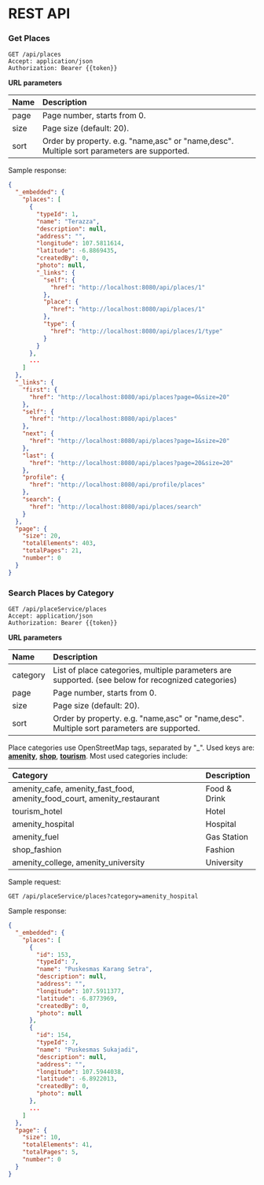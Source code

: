# REST API

### Get Places

```
GET /api/places
Accept: application/json
Authorization: Bearer {{token}}
```

**URL parameters**

| Name | Description |
| :--- | :--- |
| page | Page number, starts from 0. |
| size | Page size \(default: 20\). |
| sort | Order by property. e.g. "name,asc" or "name,desc". Multiple sort parameters are supported. |

Sample response:

```json
{
  "_embedded": {
    "places": [
      {
        "typeId": 1,
        "name": "Terazza",
        "description": null,
        "address": "",
        "longitude": 107.5811614,
        "latitude": -6.8869435,
        "createdBy": 0,
        "photo": null,
        "_links": {
          "self": {
            "href": "http://localhost:8080/api/places/1"
          },
          "place": {
            "href": "http://localhost:8080/api/places/1"
          },
          "type": {
            "href": "http://localhost:8080/api/places/1/type"
          }
        }
      },
      ...
    ]
  },
  "_links": {
    "first": {
      "href": "http://localhost:8080/api/places?page=0&size=20"
    },
    "self": {
      "href": "http://localhost:8080/api/places"
    },
    "next": {
      "href": "http://localhost:8080/api/places?page=1&size=20"
    },
    "last": {
      "href": "http://localhost:8080/api/places?page=20&size=20"
    },
    "profile": {
      "href": "http://localhost:8080/api/profile/places"
    },
    "search": {
      "href": "http://localhost:8080/api/places/search"
    }
  },
  "page": {
    "size": 20,
    "totalElements": 403,
    "totalPages": 21,
    "number": 0
  }
}
```

### Search Places by Category

```
GET /api/placeService/places            
Accept: application/json    
Authorization: Bearer {{token}}
```

**URL parameters**

| Name | Description |
| :--- | :--- |
| category | List of place categories, multiple parameters are supported. \(see below for recognized categories\) |
| page | Page number, starts from 0. |
| size | Page size \(default: 20\). |
| sort | Order by property. e.g. "name,asc" or "name,desc". Multiple sort parameters are supported. |

Place categories use OpenStreetMap tags, separated by "\_". Used keys are: [**amenity**](https://wiki.openstreetmap.org/wiki/Key:amenity), [**shop**](https://wiki.openstreetmap.org/wiki/Key:shop), [**tourism**](https://wiki.openstreetmap.org/wiki/Key:tourism). Most used categories include:

| Category | Description |
| :--- | :--- |
| amenity\_cafe, amenity\_fast\_food, amenity\_food\_court, amenity\_restaurant | Food & Drink |
| tourism\_hotel | Hotel |
| amenity\_hospital | Hospital |
| amenity\_fuel | Gas Station |
| shop\_fashion | Fashion |
| amenity\_college, amenity\_university | University |

Sample request:

```
GET /api/placeService/places?category=amenity_hospital
```

Sample response:

```json
{
  "_embedded": {
    "places": [
      {
        "id": 153,
        "typeId": 7,
        "name": "Puskesmas Karang Setra",
        "description": null,
        "address": "",
        "longitude": 107.5911377,
        "latitude": -6.8773969,
        "createdBy": 0,
        "photo": null
      },
      {
        "id": 154,
        "typeId": 7,
        "name": "Puskesmas Sukajadi",
        "description": null,
        "address": "",
        "longitude": 107.5944038,
        "latitude": -6.8922013,
        "createdBy": 0,
        "photo": null
      },
      ...
    ]
  },
  "page": {
    "size": 10,
    "totalElements": 41,
    "totalPages": 5,
    "number": 0
  }
}
```





